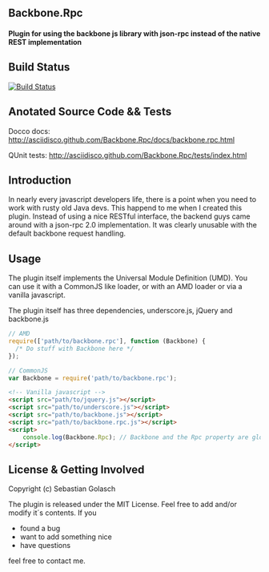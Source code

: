 ## Backbone.Rpc

#### Plugin for using the backbone js library with json-rpc instead of the native REST implementation 

## Build Status

[![Build Status](https://secure.travis-ci.org/asciidisco/Backbone.Rpc.png?branch=master)](http://travis-ci.org/asciidisco/Backbone.Rpc)

## Anotated Source Code && Tests

Docco docs:
http://asciidisco.github.com/Backbone.Rpc/docs/backbone.rpc.html

QUnit tests:
http://asciidisco.github.com/Backbone.Rpc/tests/index.html

## Introduction
In nearly every javascript developers life, there is a point when you need to work with
rusty old Java devs. This happend to me when I created this plugin.
Instead of using a nice RESTful interface, the backend guys came around with a
json-rpc 2.0 implementation. It was clearly unusable with the default
backbone request handling.

## Usage

The plugin itself implements the Universal Module Definition (UMD).
You can use it with a CommonJS like loader, or with an AMD loader or via
a vanilla javascript.

The plugin itself has three dependencies, underscore.js, jQuery and backbone.js

```javascript
// AMD
require(['path/to/backbone.rpc'], function (Backbone) {
  /* Do stuff with Backbone here */
});

// CommonJS
var Backbone = require('path/to/backbone.rpc');
```
```html
<!-- Vanilla javascript -->
<script src="path/to/jquery.js"></script>
<script src="path/to/underscore.js"></script>
<script src="path/to/backbone.js"></script>
<script src="path/to/backbone.rpc.js"></script>
<script>
	console.log(Backbone.Rpc); // Backbone and the Rpc property are globals
</script>
```

## License & Getting Involved
Copyright (c) Sebastian Golasch

The plugin is released under the MIT License. Feel free to add and/or modify
it´s contents. If you<br />
- found a bug<br />
- want to add something nice<br />
- have questions<br />

feel free to contact me.